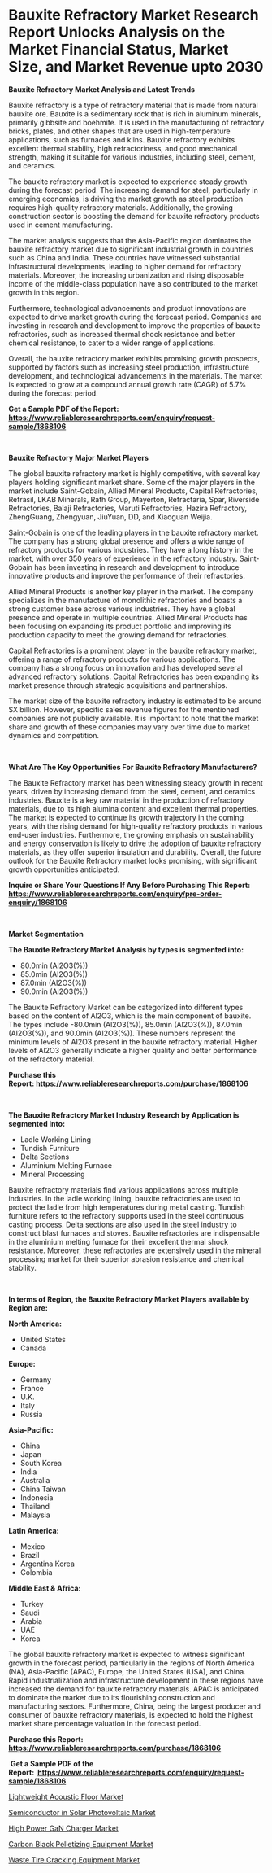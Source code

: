 <p><h1>Bauxite Refractory Market Research Report Unlocks Analysis on the Market Financial Status, Market Size, and Market Revenue upto 2030</h1></p><p><strong>Bauxite Refractory Market Analysis and Latest Trends</strong></p>
<p><p>Bauxite refractory is a type of refractory material that is made from natural bauxite ore. Bauxite is a sedimentary rock that is rich in aluminum minerals, primarily gibbsite and boehmite. It is used in the manufacturing of refractory bricks, plates, and other shapes that are used in high-temperature applications, such as furnaces and kilns. Bauxite refractory exhibits excellent thermal stability, high refractoriness, and good mechanical strength, making it suitable for various industries, including steel, cement, and ceramics.</p><p>The bauxite refractory market is expected to experience steady growth during the forecast period. The increasing demand for steel, particularly in emerging economies, is driving the market growth as steel production requires high-quality refractory materials. Additionally, the growing construction sector is boosting the demand for bauxite refractory products used in cement manufacturing.</p><p>The market analysis suggests that the Asia-Pacific region dominates the bauxite refractory market due to significant industrial growth in countries such as China and India. These countries have witnessed substantial infrastructural developments, leading to higher demand for refractory materials. Moreover, the increasing urbanization and rising disposable income of the middle-class population have also contributed to the market growth in this region.</p><p>Furthermore, technological advancements and product innovations are expected to drive market growth during the forecast period. Companies are investing in research and development to improve the properties of bauxite refractories, such as increased thermal shock resistance and better chemical resistance, to cater to a wider range of applications.</p><p>Overall, the bauxite refractory market exhibits promising growth prospects, supported by factors such as increasing steel production, infrastructure development, and technological advancements in the materials. The market is expected to grow at a compound annual growth rate (CAGR) of 5.7% during the forecast period.</p></p>
<p><strong>Get a Sample PDF of the Report:&nbsp; <a href="https://www.reliableresearchreports.com/enquiry/request-sample/1868106">https://www.reliableresearchreports.com/enquiry/request-sample/1868106</a></strong></p>
<p>&nbsp;</p>
<p><strong>Bauxite Refractory Major Market Players</strong></p>
<p><p>The global bauxite refractory market is highly competitive, with several key players holding significant market share. Some of the major players in the market include Saint-Gobain, Allied Mineral Products, Capital Refractories, Refrasil, LKAB Minerals, Rath Group, Mayerton, Refractaria, Spar, Riverside Refractories, Balaji Refractories, Maruti Refractories, Hazira Refractory, ZhengGuang, Zhengyuan, JiuYuan, DD, and Xiaoguan Weijia.</p><p>Saint-Gobain is one of the leading players in the bauxite refractory market. The company has a strong global presence and offers a wide range of refractory products for various industries. They have a long history in the market, with over 350 years of experience in the refractory industry. Saint-Gobain has been investing in research and development to introduce innovative products and improve the performance of their refractories.</p><p>Allied Mineral Products is another key player in the market. The company specializes in the manufacture of monolithic refractories and boasts a strong customer base across various industries. They have a global presence and operate in multiple countries. Allied Mineral Products has been focusing on expanding its product portfolio and improving its production capacity to meet the growing demand for refractories.</p><p>Capital Refractories is a prominent player in the bauxite refractory market, offering a range of refractory products for various applications. The company has a strong focus on innovation and has developed several advanced refractory solutions. Capital Refractories has been expanding its market presence through strategic acquisitions and partnerships.</p><p>The market size of the bauxite refractory industry is estimated to be around $X billion. However, specific sales revenue figures for the mentioned companies are not publicly available. It is important to note that the market share and growth of these companies may vary over time due to market dynamics and competition.</p></p>
<p>&nbsp;</p>
<p><strong>What Are The Key Opportunities For Bauxite Refractory Manufacturers?</strong></p>
<p><p>The Bauxite Refractory market has been witnessing steady growth in recent years, driven by increasing demand from the steel, cement, and ceramics industries. Bauxite is a key raw material in the production of refractory materials, due to its high alumina content and excellent thermal properties. The market is expected to continue its growth trajectory in the coming years, with the rising demand for high-quality refractory products in various end-user industries. Furthermore, the growing emphasis on sustainability and energy conservation is likely to drive the adoption of bauxite refractory materials, as they offer superior insulation and durability. Overall, the future outlook for the Bauxite Refractory market looks promising, with significant growth opportunities anticipated.</p></p>
<p><strong>Inquire or Share Your Questions If Any Before Purchasing This Report: <a href="https://www.reliableresearchreports.com/enquiry/pre-order-enquiry/1868106">https://www.reliableresearchreports.com/enquiry/pre-order-enquiry/1868106</a></strong></p>
<p>&nbsp;</p>
<p><strong>Market Segmentation</strong></p>
<p><strong>The Bauxite Refractory Market Analysis by types is segmented into:</strong></p>
<p><ul><li>80.0min (Al2O3(%))</li><li>85.0min (Al2O3(%))</li><li>87.0min (Al2O3(%))</li><li>90.0min (Al2O3(%))</li></ul></p>
<p><p>The Bauxite Refractory Market can be categorized into different types based on the content of Al2O3, which is the main component of bauxite. The types include -80.0min (Al2O3(%)), 85.0min (Al2O3(%)), 87.0min (Al2O3(%)), and 90.0min (Al2O3(%)). These numbers represent the minimum levels of Al2O3 present in the bauxite refractory material. Higher levels of Al2O3 generally indicate a higher quality and better performance of the refractory material.</p></p>
<p><strong>Purchase this Report:&nbsp;<a href="https://www.reliableresearchreports.com/purchase/1868106">https://www.reliableresearchreports.com/purchase/1868106</a></strong></p>
<p>&nbsp;</p>
<p><strong>The Bauxite Refractory Market Industry Research by Application is segmented into:</strong></p>
<p><ul><li>Ladle Working Lining</li><li>Tundish Furniture</li><li>Delta Sections</li><li>Aluminium Melting Furnace</li><li>Mineral Processing</li></ul></p>
<p><p>Bauxite refractory materials find various applications across multiple industries. In the ladle working lining, bauxite refractories are used to protect the ladle from high temperatures during metal casting. Tundish furniture refers to the refractory supports used in the steel continuous casting process. Delta sections are also used in the steel industry to construct blast furnaces and stoves. Bauxite refractories are indispensable in the aluminium melting furnace for their excellent thermal shock resistance. Moreover, these refractories are extensively used in the mineral processing market for their superior abrasion resistance and chemical stability.</p></p>
<p>&nbsp;</p>
<p><strong>In terms of Region, the Bauxite Refractory Market Players available by Region are:</strong></p>
<p>
    <p> <strong> North America: </strong>
        <ul>
            <li>United States</li>
            <li>Canada</li>
        </ul>
        </p> 
    <p> <strong> Europe: </strong>
        <ul>
            <li>Germany</li>
            <li>France</li>
            <li>U.K.</li>
            <li>Italy</li>
            <li>Russia</li>
        </ul>
        </p> 
    <p> <strong> Asia-Pacific: </strong>
        <ul>
            <li>China</li>
            <li>Japan</li>
            <li>South Korea</li>
            <li>India</li>
            <li>Australia</li>
            <li>China Taiwan</li>
            <li>Indonesia</li>
            <li>Thailand</li>
            <li>Malaysia</li>
        </ul>
        </p> 
    <p> <strong> Latin America: </strong>
        <ul>
            <li>Mexico</li>
            <li>Brazil</li>
            <li>Argentina Korea</li>
            <li>Colombia</li>
        </ul>
        </p> 
    <p> <strong> Middle East & Africa: </strong>
        <ul>
            <li>Turkey</li>
            <li>Saudi</li>
            <li>Arabia</li>
            <li>UAE</li>
            <li>Korea</li>
        </ul>
    </p>
    </p>
<p><p>The global bauxite refractory market is expected to witness significant growth in the forecast period, particularly in the regions of North America (NA), Asia-Pacific (APAC), Europe, the United States (USA), and China. Rapid industrialization and infrastructure development in these regions have increased the demand for bauxite refractory materials. APAC is anticipated to dominate the market due to its flourishing construction and manufacturing sectors. Furthermore, China, being the largest producer and consumer of bauxite refractory materials, is expected to hold the highest market share percentage valuation in the forecast period.</p></p>
<p><strong>Purchase this Report: <a href="https://www.reliableresearchreports.com/purchase/1868106">https://www.reliableresearchreports.com/purchase/1868106</a></strong></p>
<p>&nbsp;<strong>Get a Sample PDF of the Report:&nbsp;&nbsp;<a href="https://www.reliableresearchreports.com/enquiry/request-sample/1868106">https://www.reliableresearchreports.com/enquiry/request-sample/1868106</a></strong></p>
<p><strong></strong></p>
<p><p><a href="https://medium.com/@twilabailey2000/lightweight-acoustic-floor-market-competitive-analysis-market-trends-and-forecast-to-2030-97248f91d1f4">Lightweight Acoustic Floor Market</a></p><p><a href="https://medium.com/@rajuchacharp23/semiconductor-in-solar-photovoltaic-market-exploring-market-share-market-trends-and-future-00fc69fdc5b6">Semiconductor in Solar Photovoltaic Market</a></p><p><a href="https://medium.com/@prakrishnarp23/high-power-gan-charger-market-research-report-its-history-and-forecast-2023-to-2030-c8c3a9fd9389">High Power GaN Charger Market</a></p><p><a href="https://medium.com/@candaceking17/carbon-black-pelletizing-equipment-market-trends-forecast-and-competitive-analysis-to-2030-c0e1fbcc5c33">Carbon Black Pelletizing Equipment Market</a></p><p><a href="https://medium.com/@kyliebodei/waste-tire-cracking-equipment-market-research-report-its-history-and-forecast-2023-to-2030-45f618e94e40">Waste Tire Cracking Equipment Market</a></p></p>